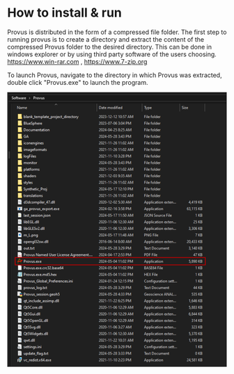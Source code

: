 # How to install & run 

Provus is distributed in the form of a compressed file folder. The first step to running provus is to create a directory and extract the content of the compressed Provus folder to the desired directory. This can be done in windows explorer or by using third party software of the users choosing. <https://www.win-rar.com> , <https://www.7-zip.org>

To launch Provus, navigate to the directory in which Provus was extracted, double click "Provus.exe" to launch the program.

![](../images/installdirred.png)